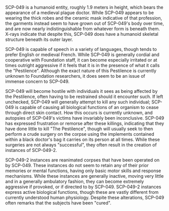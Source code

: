 SCP-049 is a humanoid entity, roughly 1.9 meters in height, which bears the appearance of a medieval plague doctor. While SCP-049 appears to be wearing the thick robes and the ceramic mask indicative of that profession, the garments instead seem to have grown out of SCP-049's body over time, and are now nearly indistinguishable from whatever form is beneath them. X-rays indicate that despite this, SCP-049 does have a humanoid skeletal structure beneath its outer layer.

SCP-049 is capable of speech in a variety of languages, though tends to prefer English or medieval French. While SCP-049 is generally cordial and cooperative with Foundation staff, it can become especially irritated or at times outright aggressive if it feels that it is in the presence of what it calls the "Pestilence". Although the exact nature of this Pestilence is currently unknown to Foundation researchers, it does seem to be an issue of immense concern to SCP-049.

SCP-049 will become hostile with individuals it sees as being affected by the Pestilence, often having to be restrained should it encounter such. If left unchecked, SCP-049 will generally attempt to kill any such individual; SCP-049 is capable of causing all biological functions of an organism to cease through direct skin contact. How this occurs is currently unknown, and autopsies of SCP-049's victims have invariably been inconclusive. SCP-049 has expressed frustration or remorse after these killings, indicating that they have done little to kill "The Pestilence", though will usually seek to then perform a crude surgery on the corpse using the implements contained within a black doctor's bag it carries on its person at all times. While these surgeries are not always "successful", they often result in the creation of instances of SCP-049-2.

SCP-049-2 instances are reanimated corpses that have been operated on by SCP-049. These instances do not seem to retain any of their prior memories or mental functions, having only basic motor skills and response mechanisms. While these instances are generally inactive, moving very little and in a generally ambulatory fashion, they can become extremely aggressive if provoked, or if directed to by SCP-049. SCP-049-2 instances express active biological functions, though these are vastly different from currently understood human physiology. Despite these alterations, SCP-049 often remarks that the subjects have been "cured".